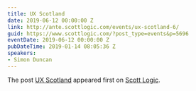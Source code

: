 ```yaml
---
title: UX Scotland
date: 2019-06-12 00:00:00 Z
link: http://ante.scottlogic.com/events/ux-scotland-6/
guid: https://www.scottlogic.com/?post_type=events&p=5696
eventDate: 2019-06-12 00:00:00 Z
pubDateTime: 2019-01-14 08:05:36 Z
speakers:
- Simon Duncan
---
```


<p>The post <a rel="nofollow" href="http://ante.scottlogic.com/events/ux-scotland-6/">UX Scotland</a> appeared first on <a rel="nofollow" href="http://ante.scottlogic.com">Scott Logic</a>.</p>